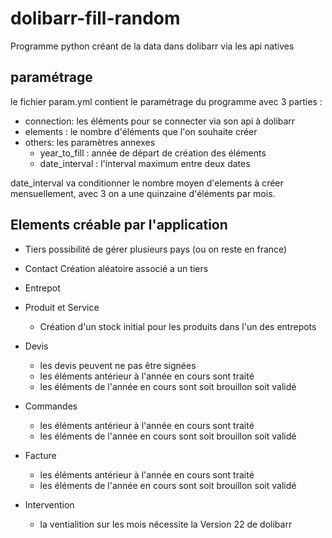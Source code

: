 # dolibarr-fill-random
Programme python créant de la data dans dolibarr via les api natives


## paramétrage 
le fichier param.yml contient le paramétrage du programme avec 3 parties :
- connection: les éléments pour se connecter via son api à dolibarr
- elements : le nombre d'éléments que l'on souhaite créer
- others: les paramètres annexes
  - year_to_fill : année de départ de création des éléments
  - date_interval : l'interval maximum entre deux dates

date_interval va conditionner le nombre moyen d'elements à créer mensuellement, avec 3 on a une quinzaine d'éléments par mois.

## Elements créable par l'application

- Tiers
    possibilité de gérer plusieurs pays (ou on reste en france)
- Contact 
    Création aléatoire associé a un tiers

- Entrepot
- Produit et Service
    - Création d'un stock initial pour les produits dans l'un des entrepots

- Devis
    - les devis peuvent ne pas être signées
    - les éléments antérieur à l'année en cours sont traité
    - les éléments de l'année en cours sont soit brouillon soit validé
- Commandes
    - les éléments antérieur à l'année en cours sont traité
    - les éléments de l'année en cours sont soit brouillon soit validé
- Facture
    - les éléments antérieur à l'année en cours sont traité
    - les éléments de l'année en cours sont soit brouillon soit validé

- Intervention
    - la ventialition sur les mois nécessite la Version 22 de dolibarr
